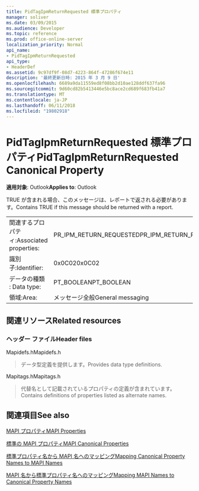 ```yaml
---
title: PidTagIpmReturnRequested 標準プロパティ
manager: soliver
ms.date: 03/09/2015
ms.audience: Developer
ms.topic: reference
ms.prod: office-online-server
localization_priority: Normal
api_name:
- PidTagIpmReturnRequested
api_type:
- HeaderDef
ms.assetid: 9c97df9f-08d7-4223-864f-47286f674e11
description: '最終更新日時: 2015 年 3 月 9 日'
ms.openlocfilehash: 6689a9da11559ed8f08bb2d10ae128ddf637fa96
ms.sourcegitcommit: 9d60cd82b5413446e5bc8ace2cd689f683fb41a7
ms.translationtype: MT
ms.contentlocale: ja-JP
ms.lasthandoff: 06/11/2018
ms.locfileid: "19802918"
---
```

# <a name="pidtagipmreturnrequested-canonical-property"></a><span data-ttu-id="deb42-103">PidTagIpmReturnRequested 標準プロパティ</span><span class="sxs-lookup"><span data-stu-id="deb42-103">PidTagIpmReturnRequested Canonical Property</span></span>

  
  
<span data-ttu-id="deb42-104">**適用対象**: Outlook</span><span class="sxs-lookup"><span data-stu-id="deb42-104">**Applies to**: Outlook</span></span> 
  
<span data-ttu-id="deb42-105">TRUE が含まれる場合、このメッセージは、レポートで返される必要があります。</span><span class="sxs-lookup"><span data-stu-id="deb42-105">Contains TRUE if this message should be returned with a report.</span></span>
  
|||
|:-----|:-----|
|<span data-ttu-id="deb42-106">関連するプロパティ:</span><span class="sxs-lookup"><span data-stu-id="deb42-106">Associated properties:</span></span>  <br/> |<span data-ttu-id="deb42-107">PR_IPM_RETURN_REQUESTED</span><span class="sxs-lookup"><span data-stu-id="deb42-107">PR_IPM_RETURN_REQUESTED</span></span>  <br/> |
|<span data-ttu-id="deb42-108">識別子:</span><span class="sxs-lookup"><span data-stu-id="deb42-108">Identifier:</span></span>  <br/> |<span data-ttu-id="deb42-109">0x0C02</span><span class="sxs-lookup"><span data-stu-id="deb42-109">0x0C02</span></span>  <br/> |
|<span data-ttu-id="deb42-110">データの種類 : </span><span class="sxs-lookup"><span data-stu-id="deb42-110">Data type:</span></span>  <br/> |<span data-ttu-id="deb42-111">PT_BOOLEAN</span><span class="sxs-lookup"><span data-stu-id="deb42-111">PT_BOOLEAN</span></span>  <br/> |
|<span data-ttu-id="deb42-112">領域:</span><span class="sxs-lookup"><span data-stu-id="deb42-112">Area:</span></span>  <br/> |<span data-ttu-id="deb42-113">メッセージ全般</span><span class="sxs-lookup"><span data-stu-id="deb42-113">General messaging</span></span>  <br/> |
   
## <a name="related-resources"></a><span data-ttu-id="deb42-114">関連リソース</span><span class="sxs-lookup"><span data-stu-id="deb42-114">Related resources</span></span>

### <a name="header-files"></a><span data-ttu-id="deb42-115">ヘッダー ファイル</span><span class="sxs-lookup"><span data-stu-id="deb42-115">Header files</span></span>

<span data-ttu-id="deb42-116">Mapidefs.h</span><span class="sxs-lookup"><span data-stu-id="deb42-116">Mapidefs.h</span></span>
  
> <span data-ttu-id="deb42-117">データ型定義を提供します。</span><span class="sxs-lookup"><span data-stu-id="deb42-117">Provides data type definitions.</span></span>
    
<span data-ttu-id="deb42-118">Mapitags.h</span><span class="sxs-lookup"><span data-stu-id="deb42-118">Mapitags.h</span></span>
  
> <span data-ttu-id="deb42-119">代替名として記載されているプロパティの定義が含まれています。</span><span class="sxs-lookup"><span data-stu-id="deb42-119">Contains definitions of properties listed as alternate names.</span></span>
    
## <a name="see-also"></a><span data-ttu-id="deb42-120">関連項目</span><span class="sxs-lookup"><span data-stu-id="deb42-120">See also</span></span>



[<span data-ttu-id="deb42-121">MAPI プロパティ</span><span class="sxs-lookup"><span data-stu-id="deb42-121">MAPI Properties</span></span>](mapi-properties.md)
  
[<span data-ttu-id="deb42-122">標準の MAPI プロパティ</span><span class="sxs-lookup"><span data-stu-id="deb42-122">MAPI Canonical Properties</span></span>](mapi-canonical-properties.md)
  
[<span data-ttu-id="deb42-123">標準プロパティ名から MAPI 名へのマッピング</span><span class="sxs-lookup"><span data-stu-id="deb42-123">Mapping Canonical Property Names to MAPI Names</span></span>](mapping-canonical-property-names-to-mapi-names.md)
  
[<span data-ttu-id="deb42-124">MAPI 名から標準プロパティ名へのマッピング</span><span class="sxs-lookup"><span data-stu-id="deb42-124">Mapping MAPI Names to Canonical Property Names</span></span>](mapping-mapi-names-to-canonical-property-names.md)

